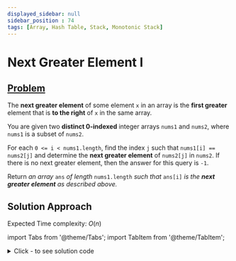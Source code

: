 ```yaml
---
displayed_sidebar: null
sidebar_position : 74
tags: [Array, Hash Table, Stack, Monotonic Stack]
---
```


# Next Greater Element I

## [Problem](https://leetcode.com/problems/next-greater-element-i/)

<p>The <strong>next greater element</strong> of some element <code>x</code> in an array is the <strong>first greater</strong> element that is <strong>to the right</strong> of <code>x</code> in the same array.</p>

<p>You are given two <strong>distinct 0-indexed</strong> integer arrays <code>nums1</code> and <code>nums2</code>, where <code>nums1</code> is a subset of <code>nums2</code>.</p>

<p>For each <code>0 &lt;= i &lt; nums1.length</code>, find the index <code>j</code> such that <code>nums1[i] == nums2[j]</code> and determine the <strong>next greater element</strong> of <code>nums2[j]</code> in <code>nums2</code>. If there is no next greater element, then the answer for this query is <code>-1</code>.</p>

<p>Return <em>an array </em><code>ans</code><em> of length </em><code>nums1.length</code><em> such that </em><code>ans[i]</code><em> is the <strong>next greater element</strong> as described above.</em></p>

## Solution Approach
Expected Time complexity: $O(n)$

import Tabs from '@theme/Tabs';
import TabItem from '@theme/TabItem';

<details><summary>Click - to see solution code</summary>

<Tabs>
<TabItem value="cpp" label="C++">

```cpp
void insert(int temp, stack<int>& st) {
    if (st.size() == 0) {
        st.push(temp);
        return;
    }
    if (st.top() > temp) {
        int t = st.top();
        st.pop();
        insert(temp, st);
        st.push(t);
    } else {
        st.push(temp);
    }
}
void sortStack(stack<int>& st) {
    class Solution {
       public:
        vector<int> nextGreaterElement(vector<int>& nums1, vector<int>& nums2) {
            int n = nums2.size();
            unordered_map<int, int> mp;
            for (int j : nums1) {
                int indx = 0;
                while (nums2[indx] != j) indx++;
                while (indx < n && nums2[indx] <= j) indx++;
                if (indx < n) mp[j] = nums2[indx];
            }
            vector<int> ans;
            for (auto j : nums1)
                ans.push_back(mp.find(j) != mp.end() ? mp[j] : -1);
            return ans;
        }
    };
    if (st.size() == 1) return;
    int temp = st.top();
    st.pop();
    sortStack(st);
    insert(temp, st);
}

```
</TabItem>
</Tabs>

</details>
